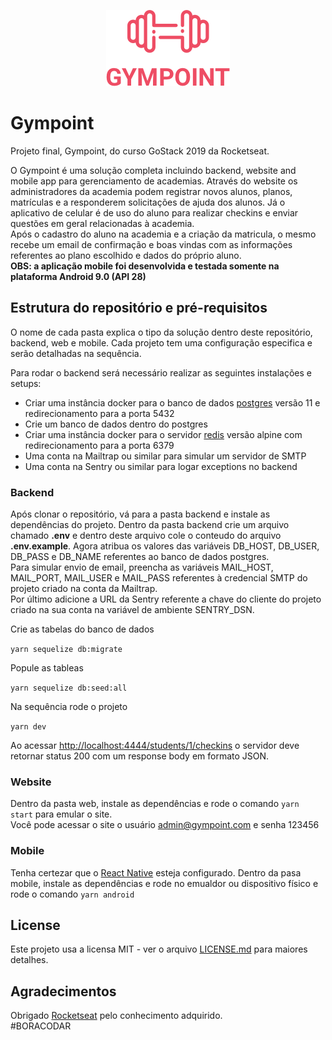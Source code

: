 <p align="center">
  <img src="https://github.com/arenac/gympoint/blob/master/mobile/src/assets/logo.png" />
</p>


# Gympoint
Projeto final, Gympoint, do curso GoStack 2019 da Rocketseat.

O Gympoint é uma solução completa incluindo backend, website and mobile app para gerenciamento de academias. Através do website os administradores da academia podem registrar novos alunos, planos, matrículas e a responderem solicitações de ajuda dos alunos.
Já o aplicativo de celular é de uso do aluno para realizar checkins e enviar questões em geral relacionadas à academia.
<br />Após o cadastro do aluno na academia e a criação da matricula, o mesmo recebe um email de confirmação e boas vindas com as informações referentes ao plano escolhido e dados do próprio aluno.
<br />**OBS: a aplicação mobile foi desenvolvida e testada somente na plataforma Android 9.0 (API 28)**

## Estrutura do repositório e pré-requisitos

O nome de cada pasta explica o tipo da solução dentro deste repositório, backend, web e mobile. Cada projeto tem uma configuração especifica e serão detalhadas na sequência.

Para rodar o backend será necessário realizar as seguintes instalações e setups:

* Criar uma instância docker para o banco de dados [postgres](https://hub.docker.com/_/postgres?tab=description) versão 11 e redirecionamento para a porta 5432
* Crie um banco de dados dentro do postgres
* Criar uma instância docker para o servidor [redis](https://hub.docker.com/_/redis/) versão alpine com redirecionamento para a porta 6379
* Uma conta na Mailtrap ou similar para simular um servidor de SMTP
* Uma conta na Sentry ou similar para logar exceptions no backend

### Backend

Após clonar o repositório, vá para a pasta backend e instale as dependências do projeto. Dentro da pasta backend crie um arquivo chamado **.env** e dentro deste arquivo cole o conteudo do arquivo **.env.example**. Agora atribua os valores das variáveis DB_HOST, DB_USER, DB_PASS e DB_NAME referentes ao banco de dados postgres.<br />
Para simular envio de email, preencha as variáveis MAIL_HOST, MAIL_PORT, MAIL_USER e MAIL_PASS referentes à credencial SMTP do projeto criado na conta da Mailtrap.<br />
Por último adicione a URL da Sentry referente a chave do cliente do projeto criado na sua conta na variável de ambiente SENTRY_DSN.

Crie as tabelas do banco de dados

```yarn sequelize db:migrate```

Popule as tableas

```yarn sequelize db:seed:all```

Na sequência rode o projeto

```yarn dev```

Ao acessar [http://localhost:4444/students/1/checkins](http://localhost:4444/students/1/checkins) o servidor deve retornar status 200 com um response body em formato JSON.

### Website

Dentro da pasta web, instale as dependências e rode o comando ```yarn start``` para emular o site.<br/>
Você pode acessar o site o usuário admin@gympoint.com e senha 123456

### Mobile

Tenha certezar que o [React Native](https://facebook.github.io/react-native/docs/getting-started) esteja configurado. 
Dentro da pasa mobile, instale as dependências e rode no emualdor ou dispositivo físico e rode o comando ```yarn android```

## License

Este projeto usa a licensa MIT - ver o arquivo [LICENSE.md](LICENSE.md) para maiores detalhes.

## Agradecimentos
Obrigado [Rocketseat](https://rocketseat.com.br/) pelo conhecimento adquirido. <br />#BORACODAR
